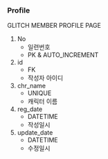 ### Profile
GLITCH MEMBER PROFILE PAGE
1. No
    - 일련번호
    - PK & AUTO_INCREMENT
1. id
    - FK
    - 작성자 아이디
1. chr_name
    - UNIQUE
    - 캐릭터 이름
1. reg_date
    - DATETIME
    - 작성일시
2. update_date
    - DATETIME
    - 수정일시